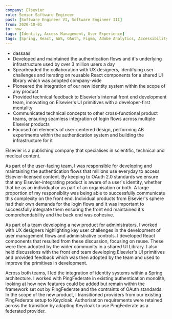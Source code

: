 ```yaml
---
company: Elsevier
role: Senior Software Engineer
past: [Software Engineer VI, Software Engineer III]
from: 2020-10-01
to: now
tags: [Identity, Access Management, User Experience]
tags: [Spring, React, AWS, OAuth, Figma, Adobe Analytics, Accessibility]
---
```


- dassaas
- Developed and maintained the authentication flows and it's underlying infrastructure used by over 3 million users a day
- Spearheaded the collaboration with UX designers, identifying user challenges and iterating on reusable React components for a shared UI library which was adopted company-wide
- Pioneered the integration of our new identity system within the scope of any product
- Provided technical feedback to Elsevier's internal front end development team, innovating on Elsevier's UI primitives with a developer-first mentality
- Communicated technical concepts to other cross-functional product teams, ensuring seamless integration of login flows across multiple Elsevier products
- Focused on elements of user-centered design, performing AB experiments within the authentication system and building the infrastructure for it


<!--content-->

Elsevier is a publishing company that specialises in scientific, technical and medical content.

As part of the user-facing team, I was responsible for developing and maintaining the authentication flows that millions use everyday to access Elsevier-licensed content. By keeping to OAuth 2.0 standards we ensure that any Elsevier-integrating product is aware of a user's identity, whether that be as an individual or as part of an organisation or both. A large proportion of my responsiblity was being able to successfully communicate this complexity on the front end. Individual products from Elsevier's sphere had their own demands for the login flows and it was important to successfully integrate them ensuring the front end maintained it's comprehendability and the back end was cohesive.

As part of a team developing a new product for administrators, I worked with UX designers highlighting key user challenges in the development of user management flows and administrative controls. I developed React components that resulted from these discussion, focusing on reuse. These were then adopted by the wider community in a shared UI Library. I also held discussions with the front end team developing Elsevier's UI primitives and provided feedback which was then adopted by the team and used to improve the primitives in development.

Across both teams, I led the integration of identity systems within a Spring architecture. I worked with PingFederate in existing authentication monolith, looking at how new features could be added but remain within the framework set out by PingFederate and the contraints of OAuth standards. In the scope of the new product, I transitioned providers from our existing PingFederate setup to Keycloak. Authorisation requirements were retained across the transition by adapting Keycloak to use PingFederate as a federated provider.

<!-- As a member of the user's team, I worked with Elsevier's federated access platform, IDPlus. IDPlus conforms to OpenID standards and, thus, so does any product wishing to integrate with it. Built upon the PingFederate framework, a set of adapters, written in Java, handle your authentication and session across Elsevier's platform of products. The logic utilises Spring-managed resources in order to yield information from third parties and also has an Elastic Search component which allows users to find and authenticate with the necessary authentication provider for their institution.

I developed new features and screens for IDPlus at every level of the stack. On the front end, I built new components that achieved accessibility standards set by the WCAG. At the adapter level, amongst iterating the code through refactoring and development of new features, I designed a newly decoupled migration flow that took advantage of the command pattern. I worked with AWS; writing improved Lambda functions that ensured cache instances were in sync and used CloudWatch to monitor the status of the available instances during monthly releases. When I worked for the client migration team, I worked in detail with Jenkins developing build pipelines. I created a python module that would bulk migrate users from an existing product to IDPlus and deployed the environment for it with Jenkins. Using unix tools like 'grep' and 'find' and creating bash scripts I was able to route out other issues facing migrating users.

Writing technical documentation was an important aspect. Documentation would be the result of spikes or the implementation of a new technology. When I implemented SASS pre-processing as part of an improvement to our front end ecosystem, I wrote documentation around setting it up and explaining the components. Another such spike, involved investigating a complete decoupling of the screen rendering engine from the backend code. I assessed the pros and cons of various technologies and solutions and considered their affordances in the context of the software development lifecycle such as whether the solution offered iterative improvements suitable for the agile workflow. -->
